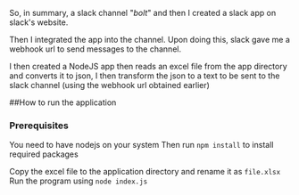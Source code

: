 So, in summary, a slack channel "*bolt*" and then I created a slack app on slack's website.

Then I integrated the app into the channel. Upon doing this, slack gave me a webhook url to send messages to the channel.

I then created a NodeJS app then reads an excel file from the app directory and converts it to json, I then transform the json to a text to be sent to the slack channel (using the webhook url obtained earlier)

##How to run the application
### Prerequisites
You need to have nodejs on your system
Then run `npm install` to install required packages

Copy the excel file to the application directory and rename it as `file.xlsx`
Run the program using `node index.js`